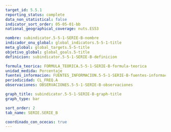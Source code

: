 ```yaml
---
target_id: 5.5.1
reporting_status: complete
data_non_statistical: false
indicator_sort_order: 05-05-01-bb
national_geographical_coverage: nuts.ES53

nombre: subindicator.5-5-1-SERIE-B-nombre
indicador_onu_global: global_indicators.5-5-1-title
meta_global: global_targets.5-5-title
objetivo_global: global_goals.5-title
definicion: subindicator.5-5-1-SERIE-B-definicion

formula_teorica: FORMULA_TEORICA.5-5-1-SERIE-B-formula-teorica
unidad_medida: Porcentaje
fuentes_informacion: FUENTES_INFORMACION.5-5-1-SERIE-B-fuentes-informacion
periodicidad: CL_FREQ.A
observaciones: OBSERVACIONES.5-5-1-SERIE-B-observaciones

graph_title: subindicator.5-5-1-SERIE-B-graph-title
graph_type: bar

sort_order: 2
tab_name: SERIE.SERIE_B

coordinado_con_ocecas: true
---
```


